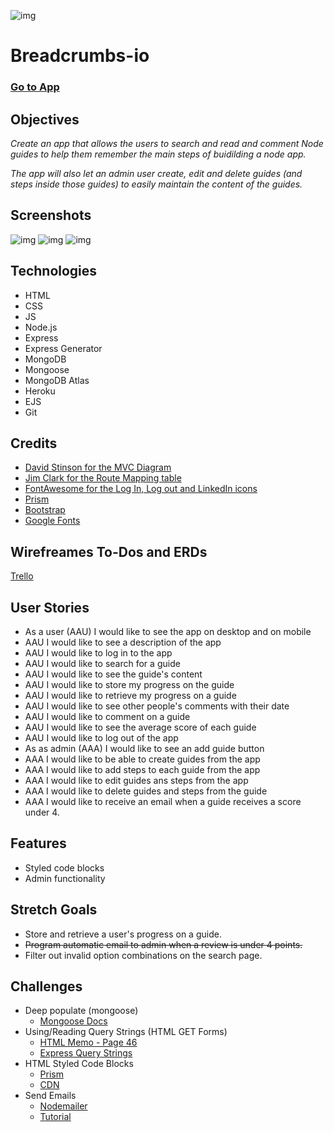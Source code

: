 ![img](https://i.imgur.com/WUU3cCv.png)
# Breadcrumbs-io

### [Go to App](https://breadcrumbs-io.herokuapp.com)

## Objectives

*Create an app that allows the users to search and read and comment Node guides to help them remember the main steps of buidilding a node app.*

*The app will also let an admin user create, edit and delete guides (and steps inside those guides) to easily maintain the content of the guides.*


## Screenshots

![img](https://i.imgur.com/aYr3U19.png)
![img](https://i.imgur.com/uuQamzr.png)
![img](https://i.imgur.com/A2n25D4.png)


## Technologies

- HTML
- CSS
- JS
- Node.js
- Express
- Express Generator
- MongoDB
- Mongoose
- MongoDB Atlas
- Heroku
- EJS
- Git


## Credits
- [David Stinson for the MVC Diagram](https://www.linkedin.com/in/david-stinson/)
- [Jim Clark for the Route Mapping table](https://www.linkedin.com/in/jimclarkfullstack)
- [FontAwesome for the Log In, Log out and LinkedIn icons](https://fontawesome.com/)
- [Prism](https://prismjs.com/)
- [Bootstrap](https://getbootstrap.com/)
- [Google Fonts](https://fonts.google.com/)


## Wirefreames To-Dos and ERDs

[Trello](https://trello.com/b/XgjmNSJ6/breadcrumbsio)

## User Stories

- As a user (AAU) I would like to see the app on desktop and on mobile
- AAU I would like to see a description of the app
- AAU I would like to log in to the app
- AAU I would like to search for a guide
- AAU I would like to see the guide's content
- AAU I would like to store my progress on the guide
- AAU I would like to retrieve my progress on a guide
- AAU I would like to see other people's comments with their date
- AAU I would like to comment on a guide
- AAU I would like to see the average score of each guide
- AAU I would like to log out of the app
- As as admin (AAA) I would like to see an add guide button
- AAA I would like to be able to create guides from the app
- AAA I would like to add steps to each guide from the app
- AAA I would like to edit guides ans steps from the app
- AAA I would like to delete guides and steps from the guide
- AAA I would like to receive an email when a guide receives a score under 4.

## Features

- Styled code blocks
- Admin functionality

## Stretch Goals

- Store and retrieve a user's progress on a guide.
- ~~Program automatic email to admin when a review is under 4 points.~~
- Filter out invalid option combinations on the search page.

## Challenges

- Deep populate (mongoose)
  - [Mongoose Docs](https://mongoosejs.com/docs/populate.html#deep-populate)
- Using/Reading Query Strings (HTML GET Forms)
  - [HTML Memo - Page 46](https://www.ietf.org/rfc/rfc1866.txt)
  - [Express Query Strings](https://stackabuse.com/get-query-strings-and-parameters-in-express-js/)
- HTML Styled Code Blocks
  - [Prism](https://prismjs.com/)
  - [CDN](https://cdnjs.com/libraries/prism)
- Send Emails
  - [Nodemailer](https://nodemailer.com/about/)
  - [Tutorial](https://blog.mailtrap.io/nodemailer-gmail/)